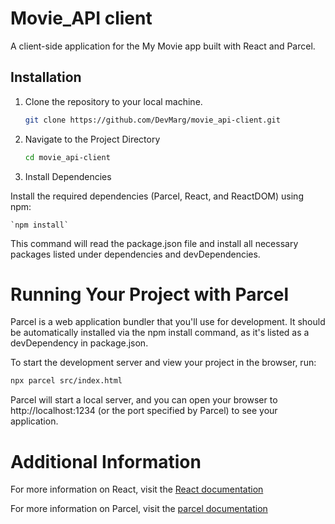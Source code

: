 # Movie_API client 
A client-side application for the My Movie app built with React and Parcel.

## Installation

1. Clone the repository to your local machine.

   ```sh
   git clone https://github.com/DevMarg/movie_api-client.git
   ```
2. Navigate to the Project Directory

    ```sh
    cd movie_api-client
    ```
3. Install Dependencies

Install the required dependencies (Parcel, React, and ReactDOM) using npm:

    `npm install`

This command will read the package.json file and install all necessary packages listed under dependencies and devDependencies.

# Running Your Project with Parcel

Parcel is a web application bundler that you'll use for development. It should be automatically installed via the npm install command, as it's listed as a devDependency in package.json.

To start the development server and view your project in the browser, run:

```sh
npx parcel src/index.html
```
Parcel will start a local server, and you can open your browser to http://localhost:1234 (or the port specified by Parcel) to see your application.

# Additional Information

For more information on React, visit the [React documentation](https://react.dev/versions)

For more information on Parcel, visit the [parcel documentation](https://parceljs.org/docs/)




